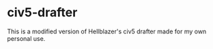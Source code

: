 # civ5-drafter

This is a modified version of Hellblazer's civ5 drafter made for my own personal use.
